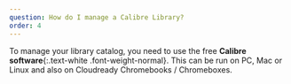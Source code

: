 ```yaml
---
question: How do I manage a Calibre Library?
order: 4
---
```

To manage your library catalog, you need to use the free __Calibre software__{:.text-white .font-weight-normal}. This can be run on PC, Mac or Linux and also on Cloudready Chromebooks / Chromeboxes.